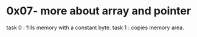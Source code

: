 # 0x07- more about array and pointer

task 0 : fills memory with a constant byte.
task 1 :  copies memory area.

